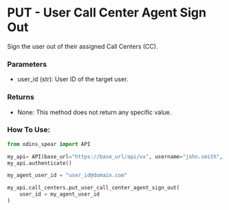# PUT - User Call Center Agent Sign Out

Sign the user out of their assigned Call Centers (CC).

### Parameters&#x20;

* user\_id (str): User ID of the target user.

### Returns

* None: This method does not return any specific value.

### How To Use:

```python
from odins_spear import API

my_api= API(base_url="https://base_url/api/vx", username="john.smith", password="ODIN_INSTANCE_1")
my_api.authenticate()

my_agent_user_id = "user_id@domain.com"

my_api.call_centers.put_user_call_center_agent_sign_out(
    user_id = my_agent_user_id
)
```
